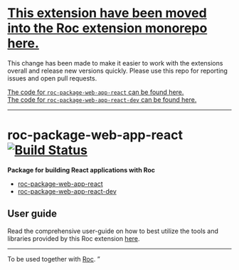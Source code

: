 # [This extension have been moved into the Roc extension monorepo here.](https://github.com/rocjs/extensions)

This change has been made to make it easier to work with the extensions overall and release new versions quickly. Please use this repo for reporting issues and open pull requests.

[The code for `roc-package-web-app-react` can be found here.](https://github.com/rocjs/extensions/tree/master/packages/roc-package-web-app-react)  
[The code for `roc-package-web-app-react-dev` can be found here.](https://github.com/rocjs/extensions/tree/master/packages/roc-package-web-app-react-dev)

----

# roc-package-web-app-react [![Build Status](https://travis-ci.org/rocjs/roc-package-web-app-react.svg?branch=master)](https://travis-ci.org/rocjs/roc-package-web-app-react)

__Package for building React applications with Roc__  
- [roc-package-web-app-react](/extensions/roc-package-web-app-react)
- [roc-package-web-app-react-dev](/extensions/roc-package-web-app-react-dev)

## User guide
Read the comprehensive user-guide on how to best utilize the tools and libraries provided by this Roc extension [here](GUIDE.md).

---
To be used together with [Roc](https://github.com/rocjs/roc).
”
